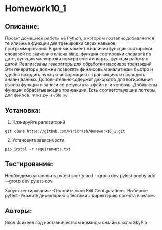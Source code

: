 # Homework10_1
## Описание:
Проект домашней работы на Python, в котором поэтапно добавляются те или иные функции для тренировки своих навыков программирования. 
В данный момент в наличии функции сортировки словарей по значению ключа state, функция сортировки словарей по дате, 
функции маскировки номера счета и карты, функция работы с датой. Реализованы генераторы для обработки массивов транзакций
Эти генераторы должны позволять финансовым аналитикам быстро и удобно находить нужную информацию о транзакциях и проводить анализ данных.
Дополнительно содержит декоратор для логирования вызова функции и записи ее результата в файл или консоль.
Добавлены функции обрабатывающие транзакции. Есть соответствующие логгеры для файлов: msks.py и utils.py

## Установка:
1. Клонируйте репозиторий
```
git clone https://github.com/Nericrash/Homework10_1.git
```
2. Установите зависимости
```
pip instal -r requirements.txt
```
## Тестирование:
Необходимо установить pytest
poerty add --group dev pytest
poetry add --group dev pytest-cov

Запуск тестирования:
-Откройте окно Edit Configurations
-Выберите pytest
-Укажите директорию с тестами и директорию проекта в целом.

## Авторы:
Яков Исикеев под наставничеством команды онлайн школы SkyPro